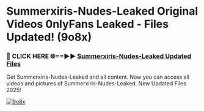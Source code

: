 # Summerxiris-Nudes-Leaked Original Videos 0nlyFans Leaked - Files Updated! (9o8x)

<h3>🔴 CLICK HERE 🌐==►► <a href="https://tinyurl.com/52m3yx9h" rel="nofollow">Summerxiris-Nudes-Leaked Updated Files</a></h3>

Get Summerxiris-Nudes-Leaked and all content. Now you can access all videos and pictures of Summerxiris-Nudes-Leaked. New Updated Files 2025!

[![9o8x](https://i.imgur.com/TnHtlc8.gif)](https://tinyurl.com/52m3yx9h)
